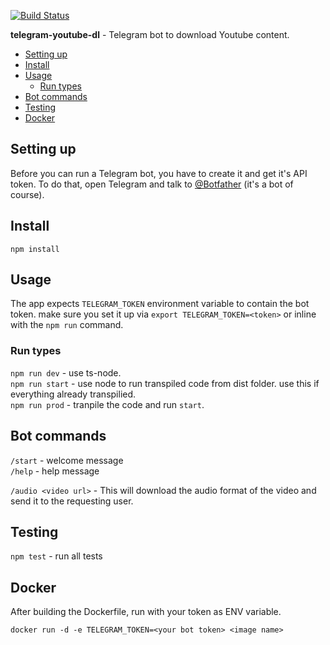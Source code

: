 [![Build Status](https://travis-ci.org/idanya/telegram-youtube-dl.svg?branch=master)](https://travis-ci.org/idanya/telegram-youtube-dl)

**telegram-youtube-dl** - Telegram bot to download Youtube content.

- [Setting up](#setting-up)
- [Install](#install)
- [Usage](#usage)
  - [Run types](#run-types)
- [Bot commands](#bot-commands)
- [Testing](#testing)
- [Docker](#docker)
## Setting up
Before you can run a Telegram bot, you have to create it and get it's API token. To do that, open Telegram and talk to 
[@Botfather](https://t.me/botfather) (it's a bot of course). 

## Install
`npm install`

## Usage
The app expects `TELEGRAM_TOKEN` environment variable to contain the bot token. make sure you set it up via `export TELEGRAM_TOKEN=<token>` or inline with the `npm run` command.  

### Run types
`npm run dev` - use ts-node. </br>
`npm run start` - use node to run transpiled code from dist folder. use this if everything already transpilied.</br> 
`npm run prod` - tranpile the code and run `start`.

## Bot commands
`/start` - welcome message </br>
`/help` - help message </br>

`/audio <video url>` - This will download the audio format of the video and send it to the requesting user. 

## Testing
`npm test` - run all tests </br>

## Docker
After building the Dockerfile, run with your token as ENV variable.

`docker run -d -e TELEGRAM_TOKEN=<your bot token> <image name>`